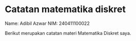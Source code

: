 # Catatan matematika diskret

Name: Adibil Azwar 
NIM: 240411100022

Berikut merupakan catatan materi Matematika Diskret saya.

```{tableofcontents}
```

